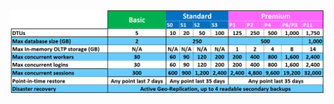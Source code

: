 ![Niveles de servicio y niveles de rendimiento](./media/sql-database-service-tiers-table/sql-database-service-tiers-table.png)

<!----HONumber=AcomDC_0706_2016-->